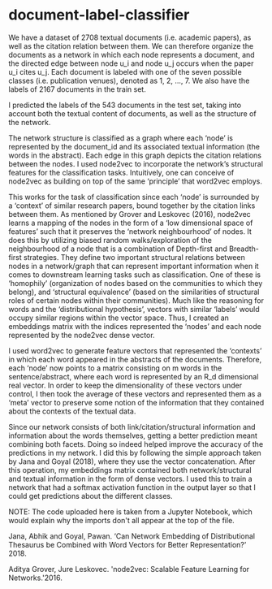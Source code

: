 # document-label-classifier

We have a dataset of 2708 textual documents (i.e. academic papers), as well as the citation relation between them. We can therefore organize the documents as a network in which each node represents a document, and the directed edge between node u_i and node u_j occurs when the paper u_i cites u_j. Each document is labeled with one of the seven possible classes (i.e. publication venues), denoted as 1, 2, ..., 7. We also have the labels of 2167 documents in the train set.

I predicted the labels of the 543 documents in the test set, taking into account both the textual content of documents, as well as the structure of the network.

The network structure is classified as a graph where each ‘node’ is represented by the document_id and its associated textual information (the words in the abstract). Each edge in this graph depicts the citation relations between the nodes. I used node2vec to incorporate the network’s structural features for the classification tasks. Intuitively, one can conceive of node2vec as building on top of the same ‘principle’ that word2vec employs. 

This works for the task of classification since each ‘node’ is surrounded by a ‘context’ of similar research papers, bound together by the citation links between them. As mentioned by Grover and Leskovec (2016), node2vec learns a mapping of the nodes in the form of a ‘low dimensional space of features’ such that it preserves the ‘network neighbourhood’ of nodes. It does this by utilizing biased random walks/exploration of the neighbourhood of a node that is a combination of Depth-first and Breadth-first strategies. They define two important structural relations between nodes in a network/graph that can represent important information when it comes to downstream learning tasks such as classification. One of these is ‘homophily’ (organization of nodes based on the communities to which they belong), and ‘structural equivalence’ (based on the similarities of structural roles of certain nodes within their communities). Much like the reasoning for words and the ‘distributional hypothesis’, vectors with similar ‘labels’ would occupy similar regions within the vector space. Thus, I created an embeddings matrix with the indices represented the ‘nodes’ and each node represented by the node2vec dense vector.

I used word2vec to generate feature vectors that represented the ‘contexts’ in which each word appeared in the abstracts of the documents. Therefore, each ‘node’ now points to a matrix consisting on m words in the sentence/abstract, where each word is represented by an R_d dimensional real vector. In order to keep the dimensionality of these vectors under control, I then took the average of these vectors and represented them as a ‘meta’ vector to preserve some notion of the information that they contained about the contexts of the textual data. 

Since our network consists of both link/citation/structural information and information about the words themselves, getting a better prediction meant combining both facets. Doing so indeed helped improve the accuracy of the predictions in my network. I did this by following the simple approach taken by Jana and Goyal (2018), where they use the vector concatenation. After this operation, my embeddings matrix contained both network/structural and textual information in the form of dense vectors. I used this to train a network that had a softmax activation function in the output layer so that I could get predictions about the different classes.

NOTE: The code uploaded here is taken from a Jupyter Notebook, which would explain why the imports don't all appear at the top of the file.

Jana, Abhik and Goyal, Pawan. ‘Can Network Embedding of Distributional Thesaurus be Combined with Word Vectors for Better Representation?’ 2018.

Aditya Grover, Jure Leskovec. 'node2vec: Scalable Feature Learning for Networks.'2016.
